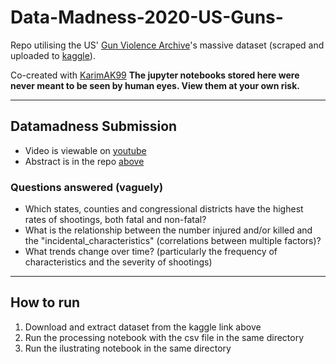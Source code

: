 # Data-Madness-2020-US-Guns-
Repo utilising the US' [Gun Violence Archive](https://www.gunviolencearchive.org/methodology)'s massive dataset (scraped and uploaded to [kaggle](https://www.kaggle.com/jameslko/gun-violence-data)).

Co-created with [KarimAK99](https://github.com/KarimAK99)
**The jupyter notebooks stored here were never meant to be seen by human eyes. View them at your own risk.**

---
## Datamadness Submission
 - Video is viewable on [youtube](https://www.youtube.com/watch?v=LF1JBuWitq8&feature=youtu.be)
 - Abstract is in the repo [above]()

### Questions answered (vaguely)
- Which states, counties and congressional districts have the highest rates of shootings, both fatal and non-fatal?
 - What is the relationship between the number injured and/or killed and the "incidental_characteristics" (correlations between multiple factors)?
 - What trends change over time? (particularly the frequency of characteristics and the severity of shootings) 

---
## How to run
  1) Download and extract dataset from the kaggle link above
  2) Run the processing notebook with the csv file in the same directory
  3) Run the ilustrating notebook in the same directory
